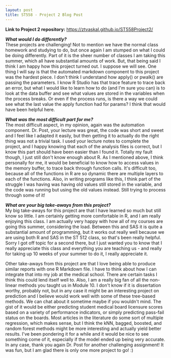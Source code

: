 ```yaml
---
layout: post
title: ST558 - Project 2 Blog Post
---
```


<b>Link to Project 2 repository:</b>   <a href="https://ztvaskal.github.io/ST558Project2/">https://ztvaskal.github.io/ST558Project2/</a>

<i><b>What would I do differently?</b></i>    
These projects are challenging!  Not to mention we have the normal class homework and studying to do, but once again I am stumped on what I could be doing differently.  Part of it is the sheer number of classes I am taking this summer, which all have substantial amounts of work.  But, that being said I think I am happy how this project turned out.  I suppose we will see.  One thing I will say is that the automated markdown component to this project was the hardest piece.  I don't think I understand how apply() or pwalk() are passing the parameters.  I know R Studio has that trace feature to trace back an error, but what I would like to learn how to do (and I'm sure you can) is to look at the data buffer and see what values are stored in the variables when the process breaks.  Or even if the process runs, is there a way we could see what the last value the apply function had for params?  I think that would have been helpful here.

<i><b>What was the most difficult part for me?</b></i>  
The most difficult aspect, in my opinion, again was the automation component.  Dr. Post, your lecture was great, the code was short and sweet and I feel like I adapted it easily, but then getting it to actually do the right thing was not a trivial task.  I used your lecture notes to complete the project, and I happy knowing that each of the analysis files is correct, but I know this part should have been easier than I found it.  Totally my fault though, I just still don't know enough about R.  As I mentioned above, I think personally for me, it would be beneficial to know how to access values in the memory buffer, to trace back through function calls.  It's difficult too, because all of the functions in R are so dynamic there are multiple layers to each of the functions.  Also, in writing programs like this, I think part of the struggle I was having was having old values still stored in the variable, and the code was running but using the old values instead.  Still trying to process through some of it!

<i><b>What are your big take-aways from this project?</b></i>  
My big take-aways for this project are that I have learned so much but still know so little.  I am certainly getting more comfortable in R, and I am really enjoying this class.  I am actually very happy with how all of my courses are going this summer, considering the load.  Between this and SAS it is quite a substantial amount of programming, but it works out really well because we are using both R and SAS in the ST 512 class, so that's been really helpful.  Sorry I got off topic for a second there, but I just wanted you to know that I really appreciate this class and everything you are teaching us - and really for taking up 10 weeks of your summer to do it, I really appreciate it.  

Other take-aways from this project are that I love being able to produce similar reports with one R Markdown file.  I have to think about how I can integrate that into my job at the medical school.  There are certain tasks I think this could lend itself well to.  Also, I am a really big fan of all the non-linear methods you taught us in Module 10.  I don't know if it is dissertation worthy, probably not, but in any case it might be an interesting project on prediction and I believe would work well with some of these tree-based methods.  We can chat about it sometime maybe if you wouldn't mind.  The gist of it would be either predicting student medical board licensure scores based on a variety of performance indicators, or simply predicting pass-fail status on the boards.  Most articles in the literature do some sort of multiple regression, which makes sense, but I think the kNN, bagged, boosted, and random forest methods might be more interesting and actually yield better results.  I've been pondering it for a while and it would be nice to see something come of it, especially if the model ended up being very accurate.  In any case, thank you again Dr. Post for another challenging assignment!  It was fun, but I am glad there is only one more project to go! :)

